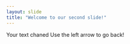 ```yaml
---
layout: slide
title: "Welcome to our second slide!"
---
```

Your text chaned
Use the left arrow to go back!
